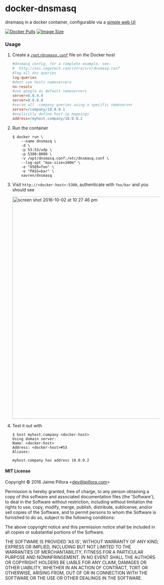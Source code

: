 # docker-dnsmasq

dnsmasq in a docker container, configurable via a [simple web UI](https://github.com/jpillora/webproc)

[![Docker Pulls](https://img.shields.io/docker/pulls/jpillora/dnsmasq.svg)][dockerhub]
[![Image Size](https://images.microbadger.com/badges/image/jpillora/dnsmasq.svg)][dockerhub]

### Usage

1. Create a [`/opt/dnsmasq.conf`](http://oss.segetech.com/intra/srv/dnsmasq.conf) file on the Docker host

	``` ini
	#dnsmasq config, for a complete example, see:
	#  http://oss.segetech.com/intra/srv/dnsmasq.conf
	#log all dns queries
	log-queries
	#dont use hosts nameservers
	no-resolv
	#use google as default nameservers
	server=8.8.4.4
	server=8.8.8.8
	#serve all .company queries using a specific nameserver
	server=/company/10.0.0.1
	#explicitly define host-ip mappings
	address=/myhost.company/10.0.0.2
	```

1. Run the container

	```
	$ docker run \
		--name dnsmasq \
		-d \
		-p 53:53/udp \
		-p 5380:8080 \
		-v /opt/dnsmasq.conf:/etc/dnsmasq.conf \
		--log-opt "max-size=100m" \
		-e "USER=foo" \
		-e "PASS=bar" \
		xavren/dnsmasq
	```

1. Visit `http://<docker-host>:5380`, authenticate with `foo/bar` and you should see

	<img width="726" alt="screen shot 2016-10-02 at 10 27 46 pm" src="https://cloud.githubusercontent.com/assets/633843/19020264/c6d8eee8-88ef-11e6-9eee-c09aa07cad62.png">

1. Test it out with

	```
	$ host myhost.company <docker-host>
	Using domain server:
	Name: <docker-host>
	Address: <docker-host>#53
	Aliases:

	myhost.company has address 10.0.0.2
	```

#### MIT License

Copyright &copy; 2016 Jaime Pillora &lt;dev@jpillora.com&gt;

Permission is hereby granted, free of charge, to any person obtaining
a copy of this software and associated documentation files (the
'Software'), to deal in the Software without restriction, including
without limitation the rights to use, copy, modify, merge, publish,
distribute, sublicense, and/or sell copies of the Software, and to
permit persons to whom the Software is furnished to do so, subject to
the following conditions:

The above copyright notice and this permission notice shall be
included in all copies or substantial portions of the Software.

THE SOFTWARE IS PROVIDED 'AS IS', WITHOUT WARRANTY OF ANY KIND,
EXPRESS OR IMPLIED, INCLUDING BUT NOT LIMITED TO THE WARRANTIES OF
MERCHANTABILITY, FITNESS FOR A PARTICULAR PURPOSE AND NONINFRINGEMENT.
IN NO EVENT SHALL THE AUTHORS OR COPYRIGHT HOLDERS BE LIABLE FOR ANY
CLAIM, DAMAGES OR OTHER LIABILITY, WHETHER IN AN ACTION OF CONTRACT,
TORT OR OTHERWISE, ARISING FROM, OUT OF OR IN CONNECTION WITH THE
SOFTWARE OR THE USE OR OTHER DEALINGS IN THE SOFTWARE.


[dockerhub]: https://hub.docker.com/r/jpillora/dnsmasq/
